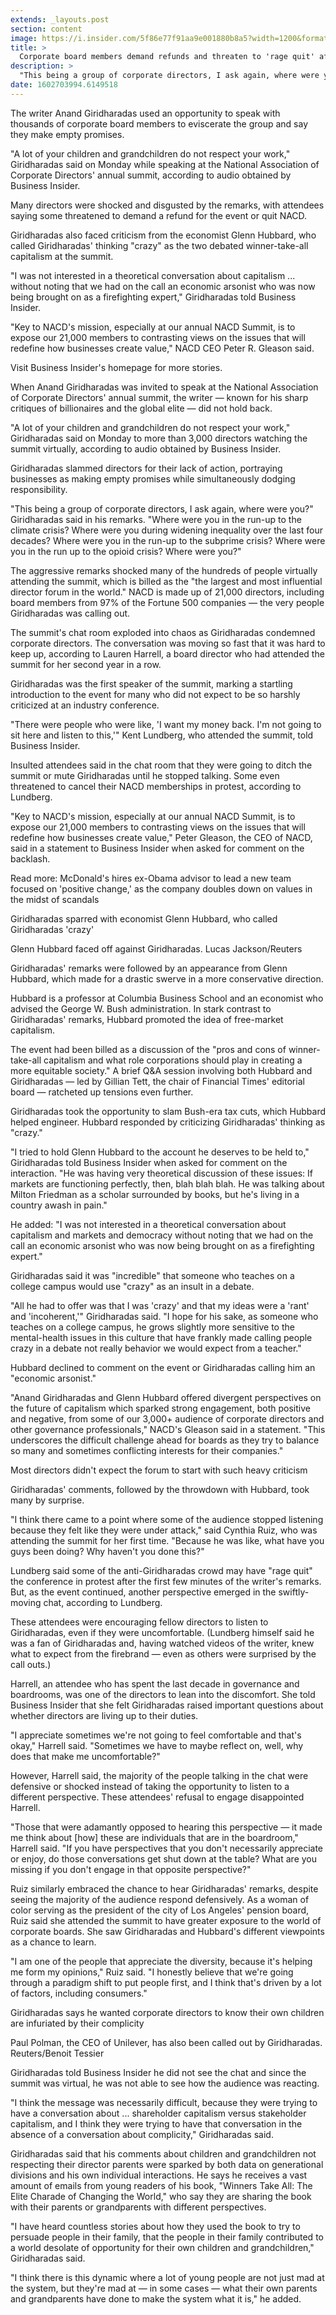 ```yaml
--- 
extends: _layouts.post 
section: content 
image: https://i.insider.com/5f86e77f91aa9e001880b8a5?width=1200&format=jpeg 
title: > 
  Corporate board members demand refunds and threaten to 'rage quit' after writer Anand Giridharadas lambasted them in a virtual conference 
description: > 
  "This being a group of corporate directors, I ask again, where were you?"The summit's chat room exploded into chaos as Giridharadas condemned corporate directors.In stark contrast to Giridharadas' remarks, Hubbard promoted the idea of free-market capitalism.Ruiz similarly embraced the chance to hear Giridharadas' remarks, despite seeing the majority of the audience respond defensively.Giridharadas says he wanted corporate directors to know their own children are infuriated by their complicityPaul Polman, the CEO of Unilever, has also been called out by Giridharadas. 
date: 1602703994.6149518 
--- 
```

The writer Anand Giridharadas used an opportunity to speak with thousands of corporate board members to eviscerate the group and say they make empty promises.

"A lot of your children and grandchildren do not respect your work," Giridharadas said on Monday while speaking at the National Association of Corporate Directors' annual summit, according to audio obtained by Business Insider.

Many directors were shocked and disgusted by the remarks, with attendees saying some threatened to demand a refund for the event or quit NACD.

Giridharadas also faced criticism from the economist Glenn Hubbard, who called Giridharadas' thinking "crazy" as the two debated winner-take-all capitalism at the summit.

"I was not interested in a theoretical conversation about capitalism ... without noting that we had on the call an economic arsonist who was now being brought on as a firefighting expert," Giridharadas told Business Insider.

"Key to NACD's mission, especially at our annual NACD Summit, is to expose our 21,000 members to contrasting views on the issues that will redefine how businesses create value," NACD CEO Peter R. Gleason said.

Visit Business Insider's homepage for more stories.

When Anand Giridharadas was invited to speak at the National Association of Corporate Directors' annual summit, the writer — known for his sharp critiques of billionaires and the global elite — did not hold back.

"A lot of your children and grandchildren do not respect your work," Giridharadas said on Monday to more than 3,000 directors watching the summit virtually, according to audio obtained by Business Insider.

Giridharadas slammed directors for their lack of action, portraying businesses as making empty promises while simultaneously dodging responsibility.

"This being a group of corporate directors, I ask again, where were you?" Giridharadas said in his remarks. "Where were you in the run-up to the climate crisis? Where were you during widening inequality over the last four decades? Where were you in the run-up to the subprime crisis? Where were you in the run up to the opioid crisis? Where were you?"

The aggressive remarks shocked many of the hundreds of people virtually attending the summit, which is billed as the "the largest and most influential director forum in the world." NACD is made up of 21,000 directors, including board members from 97% of the Fortune 500 companies — the very people Giridharadas was calling out.

The summit's chat room exploded into chaos as Giridharadas condemned corporate directors. The conversation was moving so fast that it was hard to keep up, according to Lauren Harrell, a board director who had attended the summit for her second year in a row.

Giridharadas was the first speaker of the summit, marking a startling introduction to the event for many who did not expect to be so harshly criticized at an industry conference.

"There were people who were like, 'I want my money back. I'm not going to sit here and listen to this,'" Kent Lundberg, who attended the summit, told Business Insider.

Insulted attendees said in the chat room that they were going to ditch the summit or mute Giridharadas until he stopped talking. Some even threatened to cancel their NACD memberships in protest, according to Lundberg.

"Key to NACD's mission, especially at our annual NACD Summit, is to expose our 21,000 members to contrasting views on the issues that will redefine how businesses create value," Peter Gleason, the CEO of NACD, said in a statement to Business Insider when asked for comment on the backlash.

Read more: McDonald's hires ex-Obama advisor to lead a new team focused on 'positive change,' as the company doubles down on values in the midst of scandals

Giridharadas sparred with economist Glenn Hubbard, who called Giridharadas 'crazy'

Glenn Hubbard faced off against Giridharadas. Lucas Jackson/Reuters

Giridharadas' remarks were followed by an appearance from Glenn Hubbard, which made for a drastic swerve in a more conservative direction.

Hubbard is a professor at Columbia Business School and an economist who advised the George W. Bush administration. In stark contrast to Giridharadas' remarks, Hubbard promoted the idea of free-market capitalism.

The event had been billed as a discussion of the "pros and cons of winner-take-all capitalism and what role corporations should play in creating a more equitable society." A brief Q&A session involving both Hubbard and Giridharadas — led by Gillian Tett, the chair of Financial Times' editorial board — ratcheted up tensions even further.

Giridharadas took the opportunity to slam Bush-era tax cuts, which Hubbard helped engineer. Hubbard responded by criticizing Giridharadas' thinking as "crazy."

"I tried to hold Glenn Hubbard to the account he deserves to be held to," Giridharadas told Business Insider when asked for comment on the interaction. "He was having very theoretical discussion of these issues: If markets are functioning perfectly, then, blah blah blah. He was talking about Milton Friedman as a scholar surrounded by books, but he's living in a country awash in pain."

He added: "I was not interested in a theoretical conversation about capitalism and markets and democracy without noting that we had on the call an economic arsonist who was now being brought on as a firefighting expert."

Giridharadas said it was "incredible" that someone who teaches on a college campus would use "crazy" as an insult in a debate.

"All he had to offer was that I was 'crazy' and that my ideas were a 'rant' and 'incoherent,'" Giridharadas said. "I hope for his sake, as someone who teaches on a college campus, he grows slightly more sensitive to the mental-health issues in this culture that have frankly made calling people crazy in a debate not really behavior we would expect from a teacher."

Hubbard declined to comment on the event or Giridharadas calling him an "economic arsonist."

"Anand Giridharadas and Glenn Hubbard offered divergent perspectives on the future of capitalism which sparked strong engagement, both positive and negative, from some of our 3,000+ audience of corporate directors and other governance professionals," NACD's Gleason said in a statement. "This underscores the difficult challenge ahead for boards as they try to balance so many and sometimes conflicting interests for their companies."

Most directors didn't expect the forum to start with such heavy criticism

Giridharadas' comments, followed by the throwdown with Hubbard, took many by surprise.

"I think there came to a point where some of the audience stopped listening because they felt like they were under attack," said Cynthia Ruiz, who was attending the summit for her first time. "Because he was like, what have you guys been doing? Why haven't you done this?"

Lundberg said some of the anti-Giridharadas crowd may have "rage quit" the conference in protest after the first few minutes of the writer's remarks. But, as the event continued, another perspective emerged in the swiftly-moving chat, according to Lundberg.

These attendees were encouraging fellow directors to listen to Giridharadas, even if they were uncomfortable. (Lundberg himself said he was a fan of Giridharadas and, having watched videos of the writer, knew what to expect from the firebrand — even as others were surprised by the call outs.)

Harrell, an attendee who has spent the last decade in governance and boardrooms, was one of the directors to lean into the discomfort. She told Business Insider that she felt Giridharadas raised important questions about whether directors are living up to their duties.

"I appreciate sometimes we're not going to feel comfortable and that's okay," Harrell said. "Sometimes we have to maybe reflect on, well, why does that make me uncomfortable?"

However, Harrell said, the majority of the people talking in the chat were defensive or shocked instead of taking the opportunity to listen to a different perspective. These attendees' refusal to engage disappointed Harrell.

"Those that were adamantly opposed to hearing this perspective — it made me think about [how] these are individuals that are in the boardroom," Harrell said. "If you have perspectives that you don't necessarily appreciate or enjoy, do those conversations get shut down at the table? What are you missing if you don't engage in that opposite perspective?"

Ruiz similarly embraced the chance to hear Giridharadas' remarks, despite seeing the majority of the audience respond defensively. As a woman of color serving as the president of the city of Los Angeles' pension board, Ruiz said she attended the summit to have greater exposure to the world of corporate boards. She saw Giridharadas and Hubbard's different viewpoints as a chance to learn.

"I am one of the people that appreciate the diversity, because it's helping me form my opinions," Ruiz said. "I honestly believe that we're going through a paradigm shift to put people first, and I think that's driven by a lot of factors, including consumers."

Giridharadas says he wanted corporate directors to know their own children are infuriated by their complicity

Paul Polman, the CEO of Unilever, has also been called out by Giridharadas. Reuters/Benoit Tessier

Giridharadas told Business Insider he did not see the chat and since the summit was virtual, he was not able to see how the audience was reacting.

"I think the message was necessarily difficult, because they were trying to have a conversation about ... shareholder capitalism versus stakeholder capitalism, and I think they were trying to have that conversation in the absence of a conversation about complicity," Giridharadas said.

Giridharadas said that his comments about children and grandchildren not respecting their director parents were sparked by both data on generational divisions and his own individual interactions. He says he receives a vast amount of emails from young readers of his book, "Winners Take All: The Elite Charade of Changing the World," who say they are sharing the book with their parents or grandparents with different perspectives.

"I have heard countless stories about how they used the book to try to persuade people in their family, that the people in their family contributed to a world desolate of opportunity for their own children and grandchildren," Giridharadas said.

"I think there is this dynamic where a lot of young people are not just mad at the system, but they're mad at — in some cases — what their own parents and grandparents have done to make the system what it is," he added.